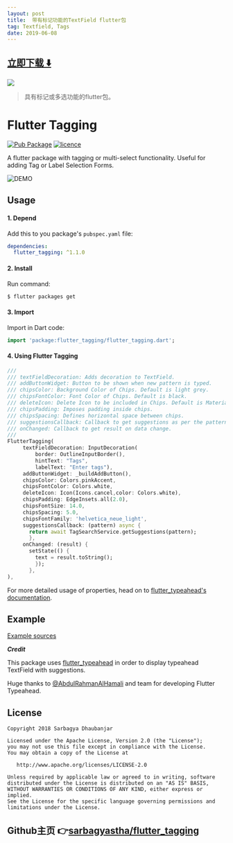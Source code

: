 ```yaml
---
layout: post
title:  带有标记功能的TextField flutter包
tag: Textfield, Tags
date: 2019-06-08
---
```


 


## [立即下载 ️⬇️ ](https://codeload.github.com/sarbagyastha/flutter_tagging/zip/master) 
<p-3> 

 
![](https://flutterawesome.com/content/images/2019/05/Flutter-Tagging.jpg)
 
>
> 具有标记或多选功能的flutter包。
>

 
# Flutter Tagging

[![Pub Package](https://img.shields.io/badge/Pub-v1.1.0-success.svg)](https://pub.dartlang.org/packages/flutter_tagging) [![licence](https://img.shields.io/badge/Licence-Apache-orange.svg)](https://github.com/sarbagyastha/flutter_tagging/blob/master/LICENSE)

A flutter package with tagging or multi-select functionality. 
Useful for adding Tag or Label Selection Forms.

![DEMO](https://raw.githubusercontent.com/sarbagyastha/flutter_tagging/master/demo.gif) 

## Usage

#### 1\. Depend

Add this to you package's `pubspec.yaml` file:

```yaml
dependencies:
  flutter_tagging: ^1.1.0
```

#### 2\. Install

Run command:

```bash
$ flutter packages get
```

#### 3\. Import

Import in Dart code:

```dart
import 'package:flutter_tagging/flutter_tagging.dart';
```

#### 4\. Using Flutter Tagging

```dart
///
/// textFieldDecoration: Adds decoration to TextField.
/// addButtonWidget: Button to be shown when new pattern is typed.
/// chipsColor: Background Color of Chips. Default is light grey.
/// chipsFontColor: Font Color of Chips. Default is black.
/// deleteIcon: Delete Icon to be included in Chips. Default is Material Cancel Icon.
/// chipsPadding: Imposes padding inside chips.
/// chipsSpacing: Defines horizontal space between chips.
/// suggestionsCallback: Callback to get suggestions as per the pattern entered.
/// onChanged: Callback to get result on data change.
///
FlutterTagging(
     textFieldDecoration: InputDecoration(
         border: OutlineInputBorder(),
         hintText: "Tags",
         labelText: "Enter tags"),
     addButtonWidget: _buildAddButton(),
     chipsColor: Colors.pinkAccent,
     chipsFontColor: Colors.white,
     deleteIcon: Icon(Icons.cancel,color: Colors.white),
     chipsPadding: EdgeInsets.all(2.0),
     chipsFontSize: 14.0,
     chipsSpacing: 5.0,
     chipsFontFamily: 'helvetica_neue_light',
     suggestionsCallback: (pattern) async {
       return await TagSearchService.getSuggestions(pattern);
       },
     onChanged: (result) {
       setState(() {
         text = result.toString();
         });
       },
),
```

For more detailed usage of properties, head on to [flutter_typeahead's documentation](https://pub.dartlang.org/documentation/flutter_typeahead/latest/).


## Example

[Example sources](https://github.com/sarbagyastha/flutter_tagging/tree/master/example)



***Credit***

This package uses [flutter_typeahead](https://pub.dartlang.org/packages/flutter_typeahead) in order to display typeahead TextField with suggestions.

Huge thanks to [@AbdulRahmanAlHamali](https://github.com/AbdulRahmanAlHamali) and team for developing Flutter Typeahead.


## License

```
Copyright 2018 Sarbagya Dhaubanjar

Licensed under the Apache License, Version 2.0 (the "License");
you may not use this file except in compliance with the License.
You may obtain a copy of the License at

   http://www.apache.org/licenses/LICENSE-2.0

Unless required by applicable law or agreed to in writing, software
distributed under the License is distributed on an "AS IS" BASIS,
WITHOUT WARRANTIES OR CONDITIONS OF ANY KIND, either express or implied.
See the License for the specific language governing permissions and
limitations under the License.
```

## Github主页 👉[sarbagyastha/flutter_tagging](http://github.com/sarbagyastha/flutter_tagging)